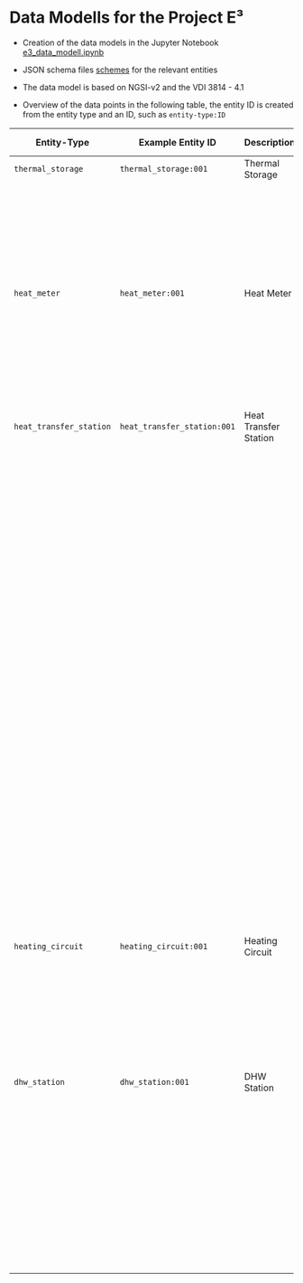 # Data Modells for the Project E³

- Creation of the data models in the Jupyter Notebook [e3_data_modell.ipynb](./e3_data_modell.ipynb)
- JSON schema files [schemes](./schemes/) for the relevant entities

- The data model is based on NGSI-v2 and the VDI 3814 - 4.1

- Overview of the data points in the following table, the entity ID is created from the entity type and an ID, such as `entity-type:ID`

| Entity-Type             | Example Entity ID               | Description                     | Attribute ID                 | Attribute Type | Data Type | Unit          | Description                                    |
|----------------------|--------------------------------|----------------------------------|--------------------------------|------------------|-------------|-----------------|---------------------------------------------------|
| `thermal_storage`    | `thermal_storage:001`          | Thermal Storage                  | `hw__temperature__in`          | attribute        | Number      | °C              | Inlet temperature                                 |
|                      |                                |                                  | `hw__temperature__out`         | attribute        | Number      | °C              | Outlet temperature                                |
|                      |                                |                                  | `hw__temperature__x`           | attribute        | Number      | °C              | Temperature at point x (numbering/height in %)   |
|                      |                                |                                  | `hw__volume`                   | static_attribute | Number      | m³              | Volume of heating water in storage      
|                      |                                |                                  |                                 |                  |              |                |                                                    |
| `heat_meter`         | `heat_meter:001`               | Heat Meter                       | `heat__temperature__in`         | attribute        | Number      | °C              | Inlet temperature                                 |
|                      |                                |                                  | `heat__temperature__out`        | attribute        | Number      | °C              | Outlet temperature                                |
|                      |                                |                                  | `heat__volumeflow`              | attribute        | Number      | m³/h or l/min     | Volume flow                                       |
|                      |                                |                                  | `heat__power`                   | attribute        | Number      | W or kW          | Heat power                                        |
|                      |                                |                                  | `heat__energy`                  | attribute        | Number      | kWh | MWh        | Heat energy / thermal energy                      |
|                      |                                |                                  |                                 |                  |              |                |                                                    |
| `heat_transfer_station` | `heat_transfer_station:001`  | Heat Transfer Station          | `primary__temperature__in`    | attribute      | Number    | °C      | Primary side delivery temperature               |
|                         |                               |                                 | `primary__temperature__out`   | attribute      | Number    | °C      | Primary side return temperature                 |
|                         |                               |                                 | `primary__pressure__in`      | attribute      | Number    | Pa or bar | Pressure in primary side flow                    |
|                         |                               |                                 | `primary__pressure__out`     | attribute      | Number    | Pa or bar | Pressure in primary side return                  |
|                         |                               |                                 | `secondary__temperature__in`  | attribute      | Number    | °C      | Secondary side delivery temperature             |
|                         |                               |                                 | `secondary__temperature__out` | attribute      | Number    | °C      | Secondary side return temperature               |
|                         |                               |                                 | `secondary__volumeflow__in`  | attribute      | Number    | m³/h or l/min | Secondary side volume flow (Consumer)          |
|                         |                               |                                 | `secondary__volumeflow__out` | attribute      | Number    | m³/h or l/min | Secondary side volume flow (Prosumer)          |
|                         |                               |                                 | `operation__mode`            | command        | String / StructuredValue | - | Operating mode of the heat transfer station |
|                         |                               |                                 | `heat__power__rated`         | static_attribute | Number    | W or kW   | Rated power in the reference case               |
|                         |                               |                                 | `heat__power__setpoint`      | command        | Number / StructuredValue | W or kW | Setpoint power in the reference case            |
|                         |                               |                                 | `heat__temperature__setpoint`| command        | Number / StructuredValue | °C | Setpoint temperature in the reference case      |
|                         |                               |                                 | `heat__meter__in`            | Relationship  | heat_meter | -  | Heat meter for the reference case (Consumer)    |
|                         |                               |                                 | `heat__meter__out`           | Relationship  | heat_meter | -  | Heat meter for the reference case (Prosumer)    |
|                      |                                |                                  |                                 |                  |              |                |                                                    |
| `heating_circuit`       | `heating_circuit:001`         | Heating Circuit                | `heat__temperature__in`      | attribute      | Number    | °C      | Inlet temperature to heating circuit            |
|                         |                               |                                 | `heat__temperature__out`     | attribute      | Number    | °C      | Outlet temperature from heating circuit         |
|                         |                               |                                 | `heat__volumeflow`           | attribute      | Number    | m³/h or l/min | Volumetric flow rate through heating circuit    |
|                         |                               |                                 | `outdoor__temperature`       | attribute      | Number    | °C      | Outdoor temperature                              |
|                      |                                |                                  |                                 |                  |              |                |                                                    |
| `dhw_station`           | `dhw_station:001`             | DHW Station                    | `heat__temperature__in`      | attribute      | Number    | °C      | Inlet temperature of heating water to DHW station|
|                         |                               |                                 | `heat__temperature__out`     | attribute      | Number    | °C      | Outlet temperature of heating water from DHW station |
|                         |                               |                                 | `heat__volumeflow`           | attribute      | Number    | m³/h or l/min | Volumetric flow rate of heating water through DHW station |
|                         |                               |                                 | `dhw__temperature__in`       | attribute      | Number    | °C      | Inlet temperature of TWW to DHW station         |
|                         |                               |                                 | `dhw__temperature__out`      | attribute      | Number    | °C      | Outlet temperature of TWW from DHW

